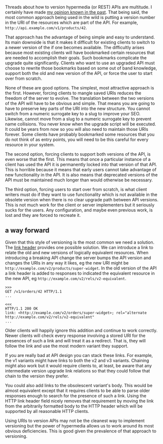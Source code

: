Threads about how to version hypermedia (or REST) APIs are
multitude. I certainly have made [my opinion
known in the past][rest-versioning]. That being said, the most common approach being
used in the wild is putting a version number in the URI of the
resources which are part of the API. For example,
`http://api.example.com/v1/products/42`.

That approach has the advantage of being simple and easy to
understand. Its main downside is that it makes it difficult for
existing clients to switch to a newer version of the if one becomes
available. The difficultly arises because most existing clients will
have bookmarked certain resources that are needed to accomplish their
goals. Such bookmarks complicate the upgrade quite
significantly. Clients who want to use an upgraded API must choose to
rewrite those bookmarks based on some out of band knowledge, support
both the old and new version of the API, or force the user to start
over from scratch.

None of these are good options. The simplest, most attractive approach
is the first. However, forcing clients to mangle saved URIs reduces
the freedom of the server to evolve. The translation between the two
versions of the API will have to be obvious and simple. That means you
are going to have to preserve key parts of the URI into the new
structure. You cannot switch from a numeric surrogate key to a slug to
improve your SEO. Likewise, cannot move from a slug to a numeric
surrogate key to prevent name collisions. You never know when the
upgrade script will be executed. It could be years from now so you
will also need to maintain those URIs forever. Some clients have
probably bookmarked some resources that you do not think of as entry
points, you will need to be this careful for every resource in your
system.

The second option, forcing clients to support both versions of the
API, is even worse that the first. This means that once a
particular instance of a client has used the API it is permanently
locked into that version of that API. This is horrible because it
means that early users cannot take advantage of new functionality in
the API. It is also means that deprecated versions of the API must be
maintained much longer than would otherwise be necessary.

The third option, forcing users to start over from scratch, is what
client writers must do if they want to use functionality which is not
available in the obsolete version when there is no clear upgrade path
between API versions. This is not much work for the client or server
implementers but it seriously sucks for the users. Any configuration,
and maybe even previous work, is lost and they are forced to recreate
it.

a way forward
-----

Given that this style of versioning is the most common we need a
solution. The [link header][link-header] provides one possible
solution. We can introduce a link to relate the old and new versions
of logically equivalent resources.  When introducing a breaking API
change the server bumps the API version and changes the URIs in any
way it likes, eg the new URI might be
`http://example.com/v2/products/super-widget`. In the old version of
the API a link header is added to responses to indicated the
equivalent resource in the new API, eg `http://example.com/v2/rels/v2-equivalent`.

    >>>
    GET /v1/orders/42 HTTP/1.1
    ...
    
    <<<
    HTTP/1.1 200 OK
    link: <http://example.com/v2/orders/super-widget>; rel="alternate http://example.com/v2/rels/v2-equivalent"
    ...

Older clients will happily ignore this addition and continue to work
correctly. Newer clients will check every response involving a stored
URI for the presences of such a link and will treat it as a
redirect. That is, they will follow the link and use the most modern
variant they support.

If you are really bad at API design you can stack these links. For
example, the v1 variants might have links to both the v2 and v3
variants. Chaining might also work but it would require clients to, at
least, be aware that any intermediate version upgrade link relations
so that they could follow that chain to the version they prefer.

You could also add links to the obsolescent variant's body. This would
be almost equivalent except that it requires clients to be able to
parse older responses enough to search for the presence of such a
link. Using the HTTP link header field nicely removes that requirement
by moving the link from the arbitrarily formatted body to the HTTP
header which will be supported by all reasonable HTTP clients.

Using URIs to version APIs may not be the cleanest way to implement
versioning but the power of hypermedia allows us to work around its
most obvious deficiencies. This is good given the prevalence of that
approach to versioning.

[link-header]: http://tools.ietf.org/html/rfc5988
[rest-versioning]: http://barelyenough.org/blog/tag/rest-versioning/
